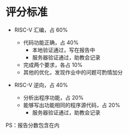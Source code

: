 # 评分标准

- RISC-V 汇编，占 60%
  - 代码功能正确，占 40%
    - 本地验证通过，写在报告中
    - 服务器验证通过，助教会记录
  - 完成两个要求，各占 10%
  - 其他的优化，发现作业中的问题可酌情加分

- RISC-V 逆向，占 40%
  - 分析出程序功能，占 20%
  - 能够写出功能相同的程序源代码，占 20%
    - 服务器验证通过，助教会记录

PS：报告分数包含在内
